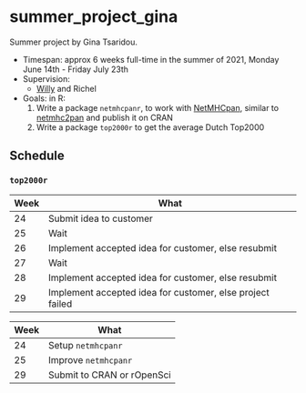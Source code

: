 # summer_project_gina

 Summer project by Gina Tsaridou.
 
 * Timespan: approx 6 weeks full-time in the summer of 2021,
   Monday June 14th - Friday July 23th
 * Supervision:
    * [Willy](https://github.com/FrieseWoudloper) and Richel
  * Goals: in R:
    1. Write a package `netmhcpanr`, to work with 
      [NetMHCpan](https://services.healthtech.dtu.dk/service.php?NetMHCpan-4.1), 
      similar to [netmhc2pan](https://github.com/richelbilderbeek/netmhc2pan) 
      and publish it on CRAN
    2. Write a package `top2000r` to get the average Dutch Top2000

## Schedule

### `top2000r`

Week|What
----|-----------------------------------------------
24  |Submit idea to customer
25  |Wait
26  |Implement accepted idea for customer, else resubmit
27  |Wait
28  |Implement accepted idea for customer, else resubmit
29  |Implement accepted idea for customer, else project failed

Week|What
----|-----------------------------------------------
24  |Setup `netmhcpanr`
25  |Improve `netmhcpanr`
29  |Submit to CRAN or rOpenSci

